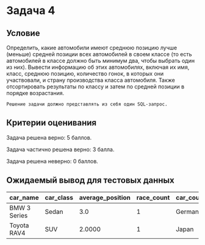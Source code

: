 # Задача 4
## Условие

Определить, какие автомобили имеют среднюю позицию лучше (меньше) средней позиции всех автомобилей в своем классе (то есть автомобилей в классе должно быть минимум два, чтобы выбрать один из них). Вывести информацию об этих автомобилях, включая их имя, класс, среднюю позицию, количество гонок, в которых они участвовали, и страну производства класса автомобиля. Также отсортировать результаты по классу и затем по средней позиции в порядке возрастания.

```
Решение задачи должно представлять из себя один SQL-запрос.
```

## Критерии оценивания

Задача решена верно: 5 баллов.

Задача частично решена верно: 3 балла.

Задача решена неверно: 0 баллов.

## Ожидаемый вывод для тестовых данных

|car_name	|car_class	|average_position	|race_count	|car_country|
|-|-|-|-|-|
|BMW 3 Series	|Sedan	|3.0	|1	|Germany|
|Toyota RAV4	|SUV	|2.0000	|1	|Japan|
